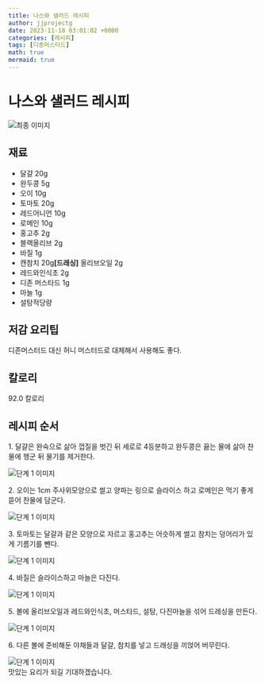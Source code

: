```yaml
---
title: 나스와 샐러드 레시피
author: jjprojectg
date: 2023-11-18 03:01:02 +0000
categories: [레시피]
tags: [디종머스타드]
math: true
mermaid: true
---
```

<meta name="og:type" content="website"/>
<meta charset="UTF-8"/>
<div class="header">
  <h1>나스와 샐러드 레시피</h1>
</div>

<div class="container my-4">
  <div class="row">
    <div class="col-12 col-md-6">
      <div class="recipe-image">
        <img src="http://www.foodsafetykorea.go.kr/uploadimg/20141117/20141117053721_1416213441420.jpg" class="step-image" alt="최종 이미지"/>
      </div>
    </div>
    <div class="col-12 col-md-6">
      <div class="ingredients">
        <h2>재료</h2>
        <ul class="card">
          <li> 달걀 20g </li>
          <li>  완두콩 5g </li>
          <li>  오이 10g </li>
          <li>  토마토 20g </li>
          <li>  레드어니언 10g </li>
          <li>  로메인 10g </li>
          <li>  홍고추 2g </li>
          <li>  블랙올리브 2g </li>
          <li>  바질 1g </li>
          <li>  캔참치 20g<strong>[드래싱]</strong> 올리브오일 2g </li>
          <li>  레드와인식초 2g </li>
          <li>  디존 머스타드 1g </li>
          <li>  마늘 1g </li>
          <li>  설탕적당량 </li>
</ul>
      </div>
    </div>
    <div class="col-12 col-md-6">
      <div class="ingredients">
        <h2>저감 요리팁</h2>
        <div class="card"> 
          <p>
            디존머스터드 대신 허니 머스터드로 대체해서 사용해도 좋다.
          </p>
        </div>
      </div>
      <div class="ingredients">
        <h2>칼로리</h2>
        <div class="card"> 
          <p>
            92.0 칼로리
          </p>
        </div>
      </div>
    </div>
  </div>

  <h2 class="my-4">레시피 순서</h2>
  <div class="card recipe-card">
    <div class="card-body recipe-step">
      <p class="card-text step-description">1. 달걀은 완숙으로 삶아 껍질을 벗긴 뒤 세로로 4등분하고 완두콩은 끓는 물에 삶아 찬물에 헹군 뒤 물기를 제거한다.</p>
      <img src="http://www.foodsafetykorea.go.kr/uploadimg/cook/986-1.jpg" alt="단계 1 이미지" class="step-image"/>
    </div>
  </div>
  <div class="card recipe-card">
    <div class="card-body recipe-step">
      <p class="card-text step-description">2. 오이는 1cm 주사위모양으로 썰고 양파는 링으로 슬라이스 하고 로메인은 먹기 좋게 뜯어 찬물에 담군다.</p>
      <img src="http://www.foodsafetykorea.go.kr/uploadimg/cook/986-2.jpg" alt="단계 1 이미지" class="step-image"/>
    </div>
  </div>
  <div class="card recipe-card">
    <div class="card-body recipe-step">
      <p class="card-text step-description">3. 토마토는 달걀과 같은 모양으로 자르고 홍고추는 어슷하게 썰고 참치는 덩어리가 있게 기름기를 뺀다.</p>
      <img src="http://www.foodsafetykorea.go.kr/uploadimg/cook/986-3.jpg" alt="단계 1 이미지" class="step-image"/>
    </div>
  </div>
  <div class="card recipe-card">
    <div class="card-body recipe-step">
      <p class="card-text step-description">4. 바질은 슬라이스하고 마늘은 다진다.</p>
      <img src="http://www.foodsafetykorea.go.kr/uploadimg/cook/986-4.jpg" alt="단계 1 이미지" class="step-image"/>
    </div>
  </div>
  <div class="card recipe-card">
    <div class="card-body recipe-step">
      <p class="card-text step-description">5. 볼에 올리브오일과 레드와인식초, 머스타드, 설탕, 다진마늘을 섞어 드레싱을 만든다.</p>
      <img src="http://www.foodsafetykorea.go.kr/uploadimg/cook/986-5.jpg" alt="단계 1 이미지" class="step-image"/>
    </div>
  </div>
  <div class="card recipe-card">
    <div class="card-body recipe-step">
      <p class="card-text step-description">6. 다른 볼에 준비해둔 야채들과 달걀, 참치를 넣고 드래싱을 끼얹어 버무린다.</p>
      <img src="http://www.foodsafetykorea.go.kr/uploadimg/cook/986-6.jpg" alt="단계 1 이미지" class="step-image"/>
    </div>
  </div>

</div>
맛있는 요리가 되길 기대하겠습니다.
